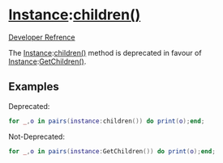 # [Instance](Class?Instance):[children()](Method?Instance/children)
[Developer Refrence](Method?Instance/children)

The [Instance](Class?Instance):[children()](Method?Instance/children) method is deprecated in favour of [Instance](Class?Instance):[GetChildren()](Method?Instance/GetChildren).

## Examples
Deprecated:
```lua
for _,o in pairs(instance:children()) do print(o);end;
```

Not-Deprecated:
```lua
for _,o in pairs(instance:GetChildren()) do print(o);end;
```
